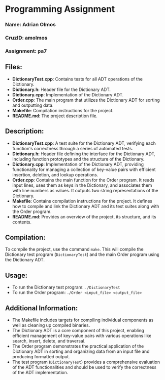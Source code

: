 # Programming Assignment

### Name: Adrian Olmos

### CruzID: amolmos

### Assignment: pa7

## Files:

- **DictionaryTest.cpp**: Contains tests for all ADT operations of the Dictionary.
- **Dictionary.h**: Header file for the Dictionary ADT.
- **Dictionary.cpp**: Implementation of the Dictionary ADT.
- **Order.cpp**: The main program that utilizes the Dictionary ADT for sorting and outputting data.
- **Makefile**: Compilation instructions for the project.
- **README.md**: The project description file.

## Description:

- **DictionaryTest.cpp**: A test suite for the Dictionary ADT, verifying each function's correctness through a series of automated tests.
- **Dictionary.h**: Header file defining the interface for the Dictionary ADT, including function prototypes and the structure of the Dictionary.
- **Dictionary.cpp**: Implementation of the Dictionary ADT, providing functionality for managing a collection of key-value pairs with efficient insertion, deletion, and lookup operations.
- **Order.cpp**: Contains the main function for the Order program. It reads input lines, uses them as keys in the Dictionary, and associates them with line numbers as values. It outputs two string representations of the Dictionary.
- **Makefile**: Contains compilation instructions for the project. It defines how to compile and link the Dictionary ADT and its test suites along with the Order program.
- **README.md**: Provides an overview of the project, its structure, and its contents.

## Compilation:

To compile the project, use the command `make`. This will compile the Dictionary test program (`DictionaryTest`) and the main Order program using the Dictionary ADT.

## Usage:

- To run the Dictionary test program: `./DictionaryTest`
- To run the Order program: `./Order <input_file> <output_file>`

## Additional Information:

- The Makefile includes targets for compiling individual components as well as cleaning up compiled binaries.
- The Dictionary ADT is a core component of this project, enabling efficient management of key-value pairs with various operations like search, insert, delete, and traversal.
- The Order program demonstrates the practical application of the Dictionary ADT in sorting and organizing data from an input file and producing formatted output.
- The test program (`DictionaryTest`) provides a comprehensive evaluation of the ADT functionalities and should be used to verify the correctness of the ADT implementation.
